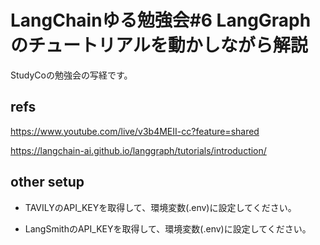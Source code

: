 # LangChainゆる勉強会#6 LangGraphのチュートリアルを動かしながら解説

StudyCoの勉強会の写経です。

## refs

https://www.youtube.com/live/v3b4MEII-cc?feature=shared


https://langchain-ai.github.io/langgraph/tutorials/introduction/


## other setup

- TAVILYのAPI_KEYを取得して、環境変数(.env)に設定してください。

- LangSmithのAPI_KEYを取得して、環境変数(.env)に設定してください。
